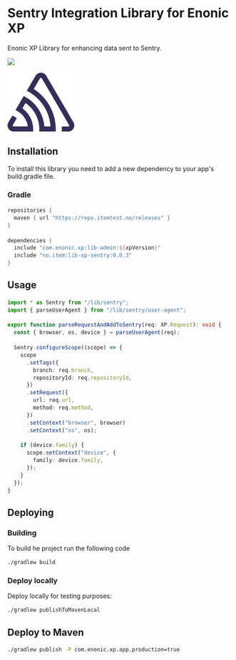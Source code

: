 # Sentry Integration Library for Enonic XP

Enonic XP Library for enhancing data sent to Sentry.

[![](https://repo.itemtest.no/api/badge/latest/releases/no/item/lib-xp-sentry)](https://repo.itemtest.no/#/releases/no/item/lib-xp-sentry)


<img src="https://github.com/ItemConsulting/lib-xp-sentry/raw/main/docs/icon.svg?sanitize=true" width="150">

## Installation

To install this library you need to add a new dependency to your app's build.gradle file.

### Gradle

```groovy
repositories {
  maven { url "https://repo.itemtest.no/releases" }
}

dependencies {
  include "com.enonic.xp:lib-admin:${xpVersion}"
  include "no.item:lib-xp-sentry:0.0.3"
}
```

## Usage

```typescript  
import * as Sentry from "/lib/sentry";
import { parseUserAgent } from "/lib/sentry/user-agent";

export function parseRequestAndAddToSentry(req: XP.Request): void {
  const { browser, os, device } = parseUserAgent(req);

  Sentry.configureScope((scope) => {
    scope
      .setTags({
        branch: req.branch,
        repositoryId: req.repositoryId,
      })
      .setRequest({
        url: req.url,
        method: req.method,
      })
      .setContext("browser", browser)
      .setContext("os", os);

    if (device.family) {
      scope.setContext("device", {
        family: device.family,
      });
    }
  });
}
```


## Deploying

### Building

To build he project run the following code

```bash
./gradlew build
```

### Deploy locally

Deploy locally for testing purposes:

```bash
./gradlew publishToMavenLocal
```

## Deploy to Maven

```bash
./gradlew publish -P com.enonic.xp.app.production=true
```
